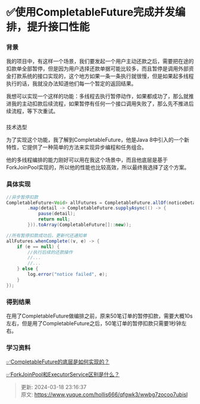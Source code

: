 # ✅使用CompletableFuture完成并发编排，提升接口性能

### 背景
  
我的项目中，有这样一个场景，我们要发起一个用户主动还款之后，需要把在途的扣款单全部暂停，但是因为用户选择还款单据可能比较多，而且暂停是调用外部资金打款系统的接口实现的，这个地方如果一条一条执行就很慢，但是如果起多线程执行的话，我就没办法知道他们每一个暂定的返回结果。



我想可以实现一个这样的功能：多线程去执行暂停动作，如果都成功了，那么就推进我的主动扣款后续流程，如果暂停有任何一个接口调用失败了，那么先不推进后续流程，等下次重试。

###   
技术选型


为了实现这个功能，我了解到CompletableFuture，他是Java 8中引入的一个新特性，它提供了一种简单的方法来实现异步编程和任务组合。



他的多线程编排的能力刚好可以用在我这个场景中，而且他底层是基于ForkJoinPool实现的，所以他的性能也比较高效，所以最终我选择了这个方案。



### 具体实现


```java
//异步暂停扣款
CompletableFuture<Void> allFutures = CompletableFuture.allOf(noticeDetails.stream()
        .map(detail -> CompletableFuture.supplyAsync(() -> {
            pause(detail);
            return null;
        })).toArray(CompletableFuture[]::new));

//所有暂停扣款成功后，更新代还通知单
allFutures.whenComplete((v, e) -> {
    if (e == null) {
        //执行后续的还款操作
        //...
        //...
    } else {
        log.error("notice failed", e);
    }
});
```



### 得到结果


在用了CompletableFuture做编排之前，原来50笔订单的暂停扣款，需要大概10s左右，但是用了CompletableFuture之后，50笔订单的暂停扣款只需要1秒钟左右。



### 学习资料


[✅CompletableFuture的底层是如何实现的？](https://www.yuque.com/hollis666/qfgwk3/qgrygdsu04a6vfzw)



[✅ForkJoinPool和ExecutorService区别是什么？](https://www.yuque.com/hollis666/qfgwk3/wl8s1swvh7g841be)

  




> 更新: 2024-03-18 23:16:37  
> 原文: <https://www.yuque.com/hollis666/qfgwk3/wwbg7zocoo7ubisl>